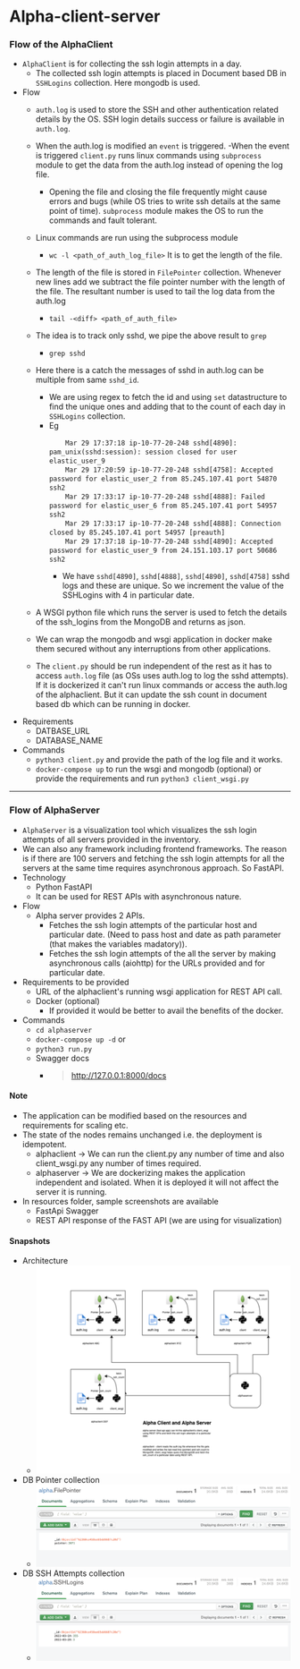 Alpha-client-server
=====================



### Flow of the AlphaClient
- `AlphaClient` is for collecting the ssh login attempts in a day. 
    - The collected ssh login attempts is placed in Document based DB in `SSHLogins` collection. Here mongodb is used.
- Flow
    - `auth.log` is used to store the SSH and other authentication related details by the OS. SSH login details success or failure is available in `auth.log`.
    - When the auth.log is modified an `event` is triggered. 
    -When the event is  triggered `client.py` runs linux commands using `subprocess` module to get the data from the auth.log instead of opening the log file.
        - Opening the file and closing the file frequently might cause errors and bugs (while OS tries to write ssh details at the same point of time). `subprocess` module makes the OS to run the commands and fault tolerant.
    - Linux commands are run using the subprocess module
        - `wc -l <path_of_auth_log_file>` It is to get the length of the file.
    - The length of the file is stored in `FilePointer` collection. Whenever new lines add we subtract the file pointer number with the length of the file. The resultant number is used to tail the log data from the auth.log
        - `tail -<diff> <path_of_auth_file>`
    - The idea is to track only sshd, we pipe the above result to `grep`
        - `grep sshd`
    - Here there is a catch the messages of sshd in auth.log can be multiple from same `sshd_id`.
        - We are using regex to fetch the id and using `set` datastructure to find the unique ones and adding that to the count of each day in `SSHLogins` collection.
        - Eg
            ```
                Mar 29 17:37:18 ip-10-77-20-248 sshd[4890]: pam_unix(sshd:session): session closed for user elastic_user_9
                Mar 29 17:20:59 ip-10-77-20-248 sshd[4758]: Accepted password for elastic_user_2 from 85.245.107.41 port 54870 ssh2
                Mar 29 17:33:17 ip-10-77-20-248 sshd[4888]: Failed password for elastic_user_6 from 85.245.107.41 port 54957 ssh2
                Mar 29 17:33:17 ip-10-77-20-248 sshd[4888]: Connection closed by 85.245.107.41 port 54957 [preauth]
                Mar 29 17:37:18 ip-10-77-20-248 sshd[4890]: Accepted password for elastic_user_9 from 24.151.103.17 port 50686 ssh2
            ```
            - We have `sshd[4890]`, `sshd[4888]`, `sshd[4890]`, `sshd[4758]` sshd logs and these are unique. So we increment the value of the SSHLogins with 4 in particular date.

    - A WSGI python file which runs the server is used to fetch the details of the ssh_logins from the MongoDB and returns as json.
    - We can wrap the mongodb and wsgi application in docker make them secured without any interruptions from other applications.
    - The `client.py` should be run independent of the rest as it has to access `auth.log` file (as OSs uses auth.log to log the sshd attempts). If it is dockerized it can't run linux commands or access the auth.log of the alphaclient. But it can update the ssh count in document based db which can be running in docker.
- Requirements 
    - DATBASE_URL
    - DATABASE_NAME
- Commands
    - `python3 client.py` and provide the path of the log file and it works.
    - `docker-compose up` to run the wsgi and mongodb (optional) or provide the requirements and run `python3 client_wsgi.py`


---

### Flow of AlphaServer
- `AlphaServer` is a visualization tool which visualizes the ssh login attempts of all servers provided in the inventory.
- We can also any framework including frontend frameworks. The reason is if there are 100 servers and fetching the ssh login attempts for all the servers at the same time requires asynchronous approach. So FastAPI.
- Technology 
    - Python FastAPI 
    - It can be used for REST APIs with asynchronous nature. 
- Flow
    - Alpha server provides 2 APIs.
        - Fetches the ssh login attempts of the particular host and particular date. (Need to pass host and date as path parameter (that makes the variables madatory)).
        - Fetches the ssh login attempts of the all the server by making asynchronous calls (aiohttp) for the URLs provided and for particular date.
- Requirements to be provided
    - URL of the alphaclient's running wsgi application for REST API call.
    - Docker (optional)
        - If provided it would be better to avail the benefits of the docker.
- Commands
    - `cd alphaserver`
    - `docker-compose up -d` or 
    - `python3 run.py`
    - Swagger docs
        - > http://127.0.0.1:8000/docs


#### Note
- The application can be modified based on the resources and requirements for scaling etc.
- The state of the nodes remains unchanged i.e. the deployment is idempotent. 
    - alphaclient -> We can run the client.py any number of time and also client_wsgi.py any number of times required.
    - alphaserver -> We are dockerizing makes the application independent and isolated. When it is deployed it will not affect the server it is running.
- In resources folder, sample screenshots are available
    - FastApi Swagger
    - REST API response of the FAST API (we are using for visualization)

#### Snapshots
- Architecture 
    - ![Arch](/resources/Architecture.png?raw=true)
- DB Pointer collection
    - ![Pointer](/resources/pointer.png?raw=true)
- DB SSH Attempts collection
    - ![SSH](/resources/ssh_attempts.png?raw=true)